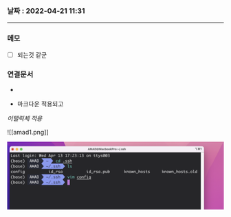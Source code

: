 ### 날짜 : 2022-04-21 11:31
---
### 메모
- [ ] 되는것 같군

### 연결문서
-


- 마크다운 적용되고

*이탤릭체 적용*

![[amad1.png]]


<img src="TIL_img/amad1.png" alt="fffff">